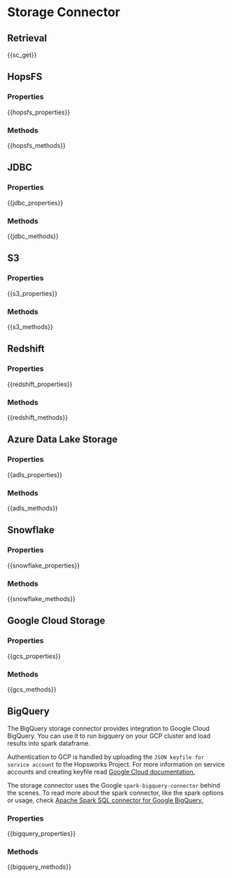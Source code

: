 # Storage Connector

## Retrieval

{{sc_get}}

## HopsFS

### Properties

{{hopsfs_properties}}

### Methods

{{hopsfs_methods}}

## JDBC

### Properties

{{jdbc_properties}}

### Methods

{{jdbc_methods}}

## S3

### Properties

{{s3_properties}}

### Methods

{{s3_methods}}

## Redshift

### Properties

{{redshift_properties}}

### Methods

{{redshift_methods}}

## Azure Data Lake Storage

### Properties

{{adls_properties}}

### Methods

{{adls_methods}}

## Snowflake

### Properties

{{snowflake_properties}}

### Methods

{{snowflake_methods}}

## Google Cloud Storage

### Properties

{{gcs_properties}}

### Methods

{{gcs_methods}}

## BigQuery
The BigQuery storage connector provides integration to Google Cloud BigQuery.
You can use it to run bigquery on your GCP cluster and load results into spark dataframe.

Authentication to GCP is handled by uploading the `JSON keyfile for service account` to the Hopsworks Project. For more information
on service accounts and creating keyfile read [Google Cloud documentation.](https://cloud.google.com/docs/authentication/production#create_service_account
'creating service account keyfile')

The storage connector uses the Google `spark-bigquery-connector` behind the scenes.
To read more about the spark connector, like the spark options or usage, check [Apache Spark SQL connector for Google BigQuery.](https://github.com/GoogleCloudDataproc/spark-bigquery-connector#usage
'github.com/GoogleCloudDataproc/spark-bigquery-connector')

### Properties

{{bigquery_properties}}

### Methods

{{bigquery_methods}}
